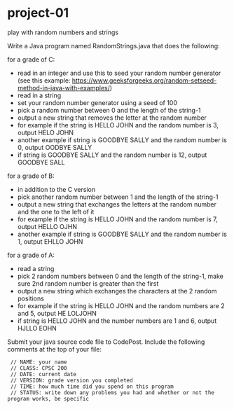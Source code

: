 # project-01
play with random numbers and strings

Write a Java program named RandomStrings.java that does the following:

for a grade of C: 
  - read in an integer and use this to seed your random number generator (see this example: https://www.geeksforgeeks.org/random-setseed-method-in-java-with-examples/)
  - read in a string
  - set your random number generator using a seed of 100
  - pick a random number between 0 and the length of the string-1
  - output a new string that removes the letter at the random number
  - for example if the string is HELLO JOHN and the random number is 3, output HELO JOHN
  - another example if string is GOODBYE SALLY and the random number is 0, output OODBYE SALLY
  - if string is GOODBYE SALLY and the random number is 12, output GOODBYE SALL
  
  
for a grade of B:
  - in addition to the C version
  - pick another random number between 1 and the length of the string-1
  - output a new string that exchanges the letters at the random number and the one to the left of it
  - for example if the string is HELLO JOHN and the random number is 7, output HELLO OJHN
  - another example if string is GOODBYE SALLY and the random number is 1, output EHLLO JOHN


for a grade of A: 
  - read a string
  - pick 2 random numbers between 0 and the length of the string-1, make sure 2nd random number is greater than the first
  - output a new string which exchanges the characters at the 2 random positions
  - for example if the string is HELLO JOHN and the random numbers are 2 and 5, output HE LOLJOHN
  - if string is HELLO JOHN and the number numbers are 1 and 6, output HJLLO EOHN

Submit your java source code file to CodePost. Include the following comments at the top of your file:
```
 // NAME: your name
 // CLASS: CPSC 200
 // DATE: current date
 // VERSION: grade version you completed
 // TIME: how much time did you spend on this program
 // STATUS: write down any problems you had and whether or not the program works, be specific
 ```
